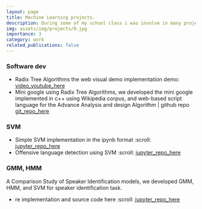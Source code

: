 ```yaml
---
layout: page
title: Machine Learning projects.
description: During some of my school class i was involve in many projects working in team and personal proyects, i have uploaded on youtube some of them and share here the links.
img: assets/img/projects/0.jpg
importance: 3
category: work
related_publications: false
---
```


### Software dev
<ul>
<li>
Radix Tree Algorithms the web visual  demo implementation demo: <a href="https://www.youtube.com/watch?v=3Io_A2nA318"> video_youtube_here</a>
</li>
<li>Mini google using Radix Tree Algorithms, we developed the mini google implemented in c++ using Wikipedia corpus, and web-based script language for the Advance Analysis and design Algorithm | github repo <a href="https://github.com/wild10/miniGoogle"> git_repo_here </a></li>
</ul>

### SVM

<ul> 
<li> 
Simple SVM implementation in the ipynb format :scroll: <a href="https://github.com/wild10/SVM-/blob/master/SVM_HM.ipynb"> jupyter_repo_here</a> 
</li>
<li>Offensive language detection using SVM :scroll: <a href="https://github.com/wild10/SemEval_2019_OffensiveLanguage/blob/master/SemEval_2019_BERT_and_SVM.ipynb" > jupyter_repo_here</a> </li>
</ul>


### GMM, HMM
A Comparison Study of Speaker Identification models, we developed GMM, HMM, and SVM for speaker identification task.
<ul> 
<li> 
re implementation and source code here :scroll: <a href="https://github.com/wild10/Comparation_Study_SR"> jupyter_repo_here</a> 
</li>
</ul>
